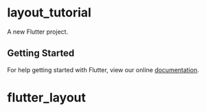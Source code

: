 # layout_tutorial

A new Flutter project.

## Getting Started

For help getting started with Flutter, view our online
[documentation](https://flutter.io/).
# flutter_layout
